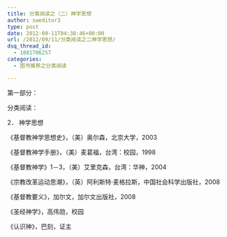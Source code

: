 ```yaml
---
title: 分类阅读之（二）神学思想
author: sweditor3
type: post
date: 2012-09-11T04:38:46+00:00
url: /2012/09/11/分类阅读之二神学思想/
dsq_thread_id:
  - 1881706257
categories:
  - 图书推荐之分类阅读

---
```

第一部分：

分类阅读：

2． 神学思想
  
《基督教神学思想史》，（美）奥尔森，北京大学，2003
  
《基督教神学手册》，（美）麦葛福，台湾：校园，1998
  
《基督教神学》1－3，（美）艾里克森，台湾：华神，2004
  
《宗教改革运动思潮》，（英）阿利斯特·麦格拉斯，中国社会科学出版社，2008
  
《基督教要义》，加尔文，加尔文出版社，2008
  
《圣经神学》，高伟勋，校园
  
《认识神》，巴刻，证主
